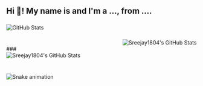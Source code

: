 <h2 align="left">Hi 👋! My name is  and I'm a ..., from ....</h2>

###

![GitHub Stats](https://github-readme-stats.vercel.app/api?username=Sreejay1804&theme=dark&show_icons=true&hide_border=true&count_private=true)

###
<div align="right">
 <img src="https://github-readme-stats.vercel.app/api/top-langs/?username=Sreejay1804&theme=dark&show_icons=true&hide_border=true&layout=compact" alt="Sreejay1804's GitHub Stats" />
</div>
###

<div align="left">
  <img src="https://streak-stats.demolab.com?user=Sreejay1804&theme=dark&hide_border=true" alt="Sreejay1804's GitHub Stats" />
</div>

###



###

<br clear="both">

<img src="https://raw.githubusercontent.com/maurodesouza/maurodesouza/output/snake.svg" alt="Snake animation" />

###
